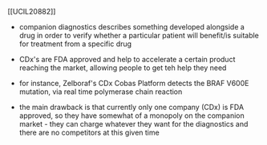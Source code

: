 [[UCIL20882]]

- companion diagnostics describes something developed alongside a drug in order to verify whether a particular patient will benefit/is suitable for treatment from a specific drug
- CDx's are FDA approved and help to accelerate a certain product reaching the market, allowing people to get teh help they need

- for instance, Zelboraf's CDx Cobas Platform detects the BRAF V600E mutation, via real time polymerase chain reaction
 - the main drawback is that currently only one company (CDx) is FDA approved, so they have somewhat of a monopoly on the companion market - they can charge whatever they want for the diagnostics and there are no competitors at this given time